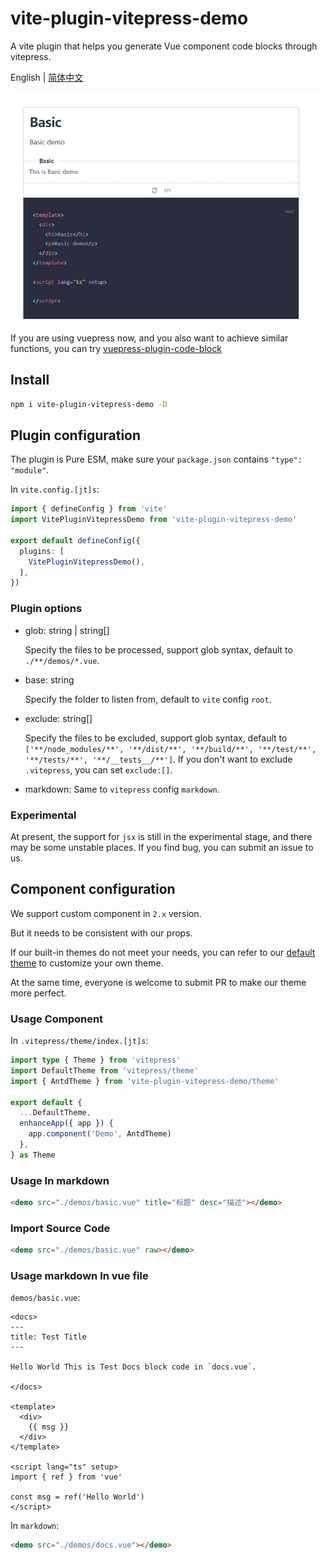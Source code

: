 # vite-plugin-vitepress-demo

A vite plugin that helps you generate Vue component code blocks through vitepress.

English | [简体中文](./README.zh-CN.md)

![banner](./banner.png)

If you are using vuepress now, and you also want to achieve similar functions, you can try [vuepress-plugin-code-block](https://github.com/yanyu-fe/vuepress-plugins/tree/main/plugins/code-block)

## Install

```bash
npm i vite-plugin-vitepress-demo -D
```

## Plugin configuration

The plugin is Pure ESM, make sure your `package.json` contains `"type": "module"`.

In `vite.config.[jt]s`:

```ts
import { defineConfig } from 'vite'
import VitePluginVitepressDemo from 'vite-plugin-vitepress-demo'

export default defineConfig({
  plugins: [
    VitePluginVitepressDemo(),
  ],
})
```

### Plugin options

* glob: string | string[]

  Specify the files to be processed, support glob syntax, default to `./**/demos/*.vue`.

* base: string

  Specify the folder to listen from, default to `vite` config `root`.

* exclude: string[]

  Specify the files to be excluded, support glob syntax, default to `['**/node_modules/**', '**/dist/**', '**/build/**', '**/test/**', '**/tests/**', '**/__tests__/**']`. If you don't want to exclude `.vitepress`, you can set `exclude:[]`.

* markdown: Same to `vitepress` config `markdown`.

### Experimental

At present, the support for `jsx` is still in the experimental stage, and there may be some unstable places. If you find bug, you can submit an issue to us.

## Component configuration

We support custom component in `2.x` version.

But it needs to be consistent with our props.

If our built-in themes do not meet your needs, you can refer to our [default theme](https://github.com/yanyu-fe/vite-plugin-vitepress-demo/tree/main/src/theme) to customize your own theme.

At the same time, everyone is welcome to submit PR to make our theme more perfect.


### Usage Component


In `.vitepress/theme/index.[jt]s`:

```ts
import type { Theme } from 'vitepress'
import DefaultTheme from 'vitepress/theme'
import { AntdTheme } from 'vite-plugin-vitepress-demo/theme'

export default {
  ...DefaultTheme,
  enhanceApp({ app }) {
    app.component('Demo', AntdTheme)
  },
} as Theme

```


### Usage In markdown

```md
<demo src="./demos/basic.vue" title="标题" desc="描述"></demo>
```


### Import Source Code

```md
<demo src="./demos/basic.vue" raw></demo>
```

### Usage markdown  In vue file


`demos/basic.vue`:


```vue
<docs>
---
title: Test Title
---

Hello World This is Test Docs block code in `docs.vue`.

</docs>

<template>
  <div>
    {{ msg }}
  </div>
</template>

<script lang="ts" setup>
import { ref } from 'vue'

const msg = ref('Hello World')
</script>

```


In `markdown`:

```md
<demo src="./demos/docs.vue"></demo>
```
